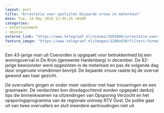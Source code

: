 ```yaml
---
layout: post
title: "Arrestatie voor opsluiten bejaarde vrouw in meterkast"
date: Tue, 14 May 2019 12:45:25 +0200
categories: 
- entertainment 
- opinie 
externe_link: "https://www.telegraaf.nl/nieuws/3583606/arrestatie-voor-opsluiten-bejaarde-vrouw-in-meterkast"
feature_image: "https://www.telegraaf.nl/images/1200x630/filters:format(jpeg):quality(80)/cdn-kiosk-api.telegraaf.nl/73a6fafe-7635-11e9-9abf-0255c322e81b.jpg"
---
```


<p class="intro">Een 43-jarige man uit Coevorden is opgepakt voor betrokkenheid bij een woningoverval in De Krim (gemeente Hardenberg) in december. De 82-jarige bewoonster werd opgesloten in de meterkast en pas de volgende dag door ongeruste vriendinnen bevrijd. De bejaarde vrouw raakte bij de overval gewond aan haar gezicht.</p> <p>De overvallers gingen er onder meer vandoor met haar trouwringen en een grasmaaier. De verdachten kon dinsdagochtend worden opgepakt dankzij tips die binnenkwamen na uitzendingen van Opsporing Verzocht en het opsporingsprogramma van de regionale omroep RTV Oost. De politie gaat uit van twee overvallers en sluit meerdere aanhoudingen niet uit.</p>
